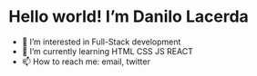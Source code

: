 # Hello world! I’m Danilo Lacerda

- 👀 I’m interested in Full-Stack development
- 🌱 I’m currently learning HTML CSS JS REACT
- 📫 How to reach me: email, twitter
